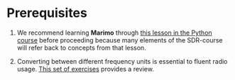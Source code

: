 # Prerequisites

1. We recommend learning **Marimo** through [this lesson in the Python course](https://github.com/python-can-define-radio/python-course/blob/main/classroom_activities/Ch02_Advanced/01_marimo.md) before proceeding because many elements of the SDR-course will refer back to concepts from that lesson.

2. Converting between different frequency units is essential to fluent radio usage. [This set of exercises](https://github.com/python-can-define-radio/sdr-course/blob/main/resources/unit-conversion-review.md) provides a review.
